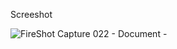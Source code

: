 Screeshot

![FireShot Capture 022 - Document - ](https://github.com/user-attachments/assets/b13716a1-73ca-4b32-b1c1-b51e660aa3d7)
